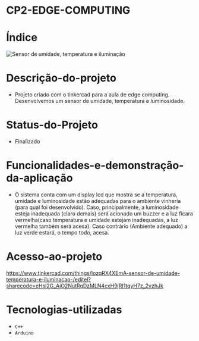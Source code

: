 # CP2-EDGE-COMPUTING


# Índice 

![Sensor de umidade, temperatura e iluminação ](https://github.com/LivNS/CP2-EDGE-COMPUTING/assets/118857876/bc584b89-0ccf-4c9b-8acf-6a8f6832ff7d)

# Descrição-do-projeto

* Projeto criado com o tinkercad para a aula de edge computing. Desenvolvemos um sensor de umidade, temperatura e luminosidade.

# Status-do-Projeto

* Finalizado
  
# Funcionalidades-e-demonstração-da-aplicação

* O sistema conta com um display lcd que mostra se a temperatura, umidade e luminosidade estão adequadas para o ambiente vinheria (para qual foi desenvolvido). Caso, principalmente, a luminosidade esteja inadequada (claro demais) será acionado um buzzer e a luz ficara vermelha(caso temperatura e umidade estejam inadequadas, a luz vermelha também será acesa). Caso contrário (Ambiente adequado) a luz verde estará, o tempo todo, acesa.

# Acesso-ao-projeto

https://www.tinkercad.com/things/lozqRX4XEmA-sensor-de-umidade-temperatura-e-iluminacao-/editel?sharecode=eHsl2G_AjO2NutRqDzMLN4cxH9jRI1tqyH7z_2vzhJk

# Tecnologias-utilizadas

* ``C++``
* ``Arduino``

